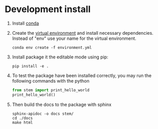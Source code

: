 # **Development install**

1. Install [conda](https://www.anaconda.com/)

2. Create the [virtual environment](https://www.anaconda.com/)  and install necessary dependencies. Instead of "env" use your name for the virtual environment.

   ```
   conda env create -f environment.yml
   ```

3. Install package it the editable mode using pip:

   ```
   pip install -e .
   ```

4. To test the package have been installed correctly, you may run the following commands with the python

   ```python
   from stem import print_hello_world
   print_hello_world()
   ```

5. Then build the docs to the package with sphinx

   ```
   sphinx-apidoc -o docs stem/
   cd ./docs
   make html
   ```
